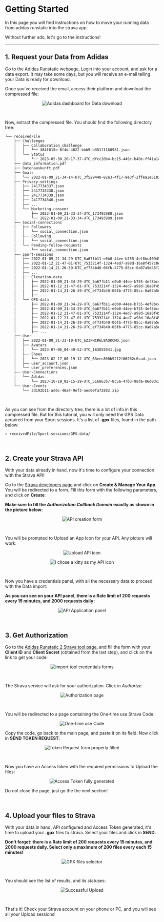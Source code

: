 # Getting Started

In this page you will find instructions on how to move your running data from adidas runstatic into the strava app.

Without further ado, let's go to the instructions!

---

## 1. Request your Data from Adidas

Go to the [Adidas Runstatic](https://www.runtastic.com/) webpage, Login into your account, and ask for a data export. It may take some days, but you will receive an e-mail telling your Data is ready for download.

Once you've received the email, access their platform and download the compressed file:

<p align="center">
<img src="https://i.imgur.com/BgDP4sP.png" alt="Adidas dashboard for Data download" title="Adidas dashboard for Data download" />
</p>

<br/>

Now, extract the compressed file. You should find the following directory tree:

```bash
└── receivedFile
    ├── Challenges
    │   ├── Collaboration_challenge
    │   │   └── 384f615e-6f4d-4622-bbb9-b351f1160981.json
    │   └── Status
    │       └── 2023-05-30_20-17-37-UTC_dfcc20b4-bc15-449c-b40e-ff41a14b7e3c.json
    ├── data_information.pdf
    ├── Datenauskunft.pdf
    ├── Goals
    │   └── 2022-01-09_21-34-14-UTC_3f529448-82e3-4f17-9e3f-2ffea1e51024.json
    ├── Privacy-settings
    │   ├── 2417734337.json
    │   ├── 2417734338.json
    │   ├── 2417734339.json
    │   ├── 2417734340.json
    │   ├── ...
    │   └── Marketing-consent
    │       ├── 2022-01-09_21-33-34-UTC_173493988.json
    │       └── 2022-01-09_21-33-34-UTC_173493989.json
    ├── Social-connections
    │   ├── Followers
    │   │   └── social_connection.json
    │   ├── Following
    │   │   └── social_connection.json
    │   └── Pending-follow-requests
    │       └── social_connection.json
    ├── Sport-sessions
    │   ├── 2022-01-09_21-34-29-UTC_6a67fb11-e0b0-44ee-b755-4ef8bc409455.json
    │   ├── 2022-01-12_21-47-01-UTC_7533214f-1324-4ed7-a98d-16a8f457c0d6.json
    │   ├── 2022-01-14_21-26-39-UTC_ef734b40-06fb-4775-85cc-0a07a5d45f28.json
    │   ├── ...
    │   ├── Elevation-data
    │   │   ├── 2022-01-09_21-34-29-UTC_6a67fb11-e0b0-44ee-b755-4ef8bc409455.json
    │   │   ├── 2022-01-12_21-47-01-UTC_7533214f-1324-4ed7-a98d-16a8f457c0d6.json
    │   │   ├── 2022-01-14_21-26-39-UTC_ef734b40-06fb-4775-85cc-0a07a5d45f28.json
    │   │   ├── ...
    │   └── GPS-data
    │       ├── 2022-01-09_21-34-29-UTC_6a67fb11-e0b0-44ee-b755-4ef8bc409455.gpx
    │       ├── 2022-01-09_21-34-29-UTC_6a67fb11-e0b0-44ee-b755-4ef8bc409455.json
    │       ├── 2022-01-12_21-47-01-UTC_7533214f-1324-4ed7-a98d-16a8f457c0d6.gpx
    │       ├── 2022-01-12_21-47-01-UTC_7533214f-1324-4ed7-a98d-16a8f457c0d6.json
    │       ├── 2022-01-14_21-26-39-UTC_ef734b40-06fb-4775-85cc-0a07a5d45f28.gpx
    │       ├── 2022-01-14_21-26-39-UTC_ef734b40-06fb-4775-85cc-0a07a5d45f28.json
    │       ├── ...
    ├── User
    │   ├── 2022-01-09_21-33-10-UTC_6ZIFHCR6L9AOKCMO.json
    │   ├── Avatars
    │   │   └── 2023-07-06_04-49-52-UTC_163855041.jpg
    │   ├── Shoes
    │   │   └── 2023-02-17_00-19-12-UTC_63eec800b9212f06262c6cad.json
    │   ├── user_account.json
    │   └── user_preferences.json
    ├── User-Connections
    │   └── Adidas
    │       └── 2023-10-19_02-15-29-UTC_516863b7-8c5a-47b3-98da-86d03c35c406.json
    └── User-Events
        └── 3d192b11-ad0c-46a4-9ef3-aec00fa72882.zip

```

<br/>

As you can see from the directory tree, there is a lot of info in this compressed file. But for this tutorial, you will only need the GPS Data acquired from your Sport sessions. It's a list of **.gpx** files, found in the path below:

```bash
> receivedFile/Sport-sessions/GPS-data/
```

<br/>

## 2. Create your Strava API

With your data already in hand, now it's time to configure your connection with the Strava API!

Go to the [Strava developers page](https://developers.strava.com/) and click on **Create & Manage Your App**. You will be redirected to a form. Fill this form with the following parameters, and click on **Create**:

**Make sure to fill the _Authorization Callback Domain_ exactly as shown in the picture below:**

<p align="center">
<img src="https://i.imgur.com/NVUshST.png" alt="API creation form" title="API creation form" />
</p>

<br/>

You will be prompted to Upload an App Icon for your API. Any picture will work:

<p align="center">
<img src="https://i.imgur.com/Daj3xZO.png" alt="Upload API icon" title="Upload API icon" />
</p>

<p align="center">
<img src="https://i.imgur.com/eyxzIo0.png" alt="I chose a kitty as my API icon" title="I chose a kitty as my API icon" />
</p>

<br/>

Now you have a credentials panel, with all the necessary data to proceed with the Data import:

**As you can see on your API panel, there is a Rate limit of 200 requests every 15 minutes, and 2000 requests daily:**

<p align="center">
<img src="https://i.imgur.com/xxULDbB.png" alt="API Application panel" title="API Application panel" />
</p>

<br/>

## 3. Get Authorization

Go to the [Adidas Runstatic 2 Strava tool page](https://adidas-runstatic-2-strava.vercel.app/upload-tool), and fill the form with your **Client ID** and **Client Secret** (obtained from the last step), and click on the link to get your code:

<p align="center">
<img src="https://i.imgur.com/16dM2tf.png" alt="Import tool credentials forms" title="Import tool credentials form" />
</p>

<br/>

The Strava service will ask for your authorization. Click in _Authorize_:

<p align="center">
<img src="https://i.imgur.com/ZYCO4aE.png" alt="Authorization page" title="Authorization page" />
</p>

<br/>

You will be redirected to a page containing the One-time use Strava Code:

<p align="center">
<img src="https://i.imgur.com/CYEeLkH.png" alt="One-time use Code" title="One-time use Code" />
</p>

Copy the code, go back to the main page, and paste it on its field. Now click in **SEND TOKEN REQUEST**:

<p align="center">
<img src="https://i.imgur.com/Jm7gy3L.png" alt="Token Request form properly filled" title="Token Request form properly filled" />
</p>

<br/>

Now you have an Access token with the required permissions to Upload the files:

<p align="center">
<img src="https://i.imgur.com/sKEsh76.png" alt="Access Token fully generated" title="Access Token fully generated" />
</p>

Do not close the page, just go the the next section!

<br/>

## 4. Upload your files to Strava

With your data in hand, API configured and Access Token generated, it's time to upload your **.gpx** files to strava. Select your files and click in **SEND**:

**Don't forget: there is a Rate limit of 200 requests every 15 minutes, and 2000 requests daily. Select only a maximum of 200 files every each 15 minutes!**

<p align="center">
<img src="https://i.imgur.com/BWE3tWI.png" alt="GPX files selector" title="GPX files selector" />
</p>

<br/>

You should see the list of results, and its statuses:

<p align="center">
<img src="https://i.imgur.com/ujCYdQ9.png" alt="Successful Upload" title="Successful Upload" />
</p>

<br/>

That's it! Check your Strava account on your phone or PC, and you will see all your Upload sessions!
